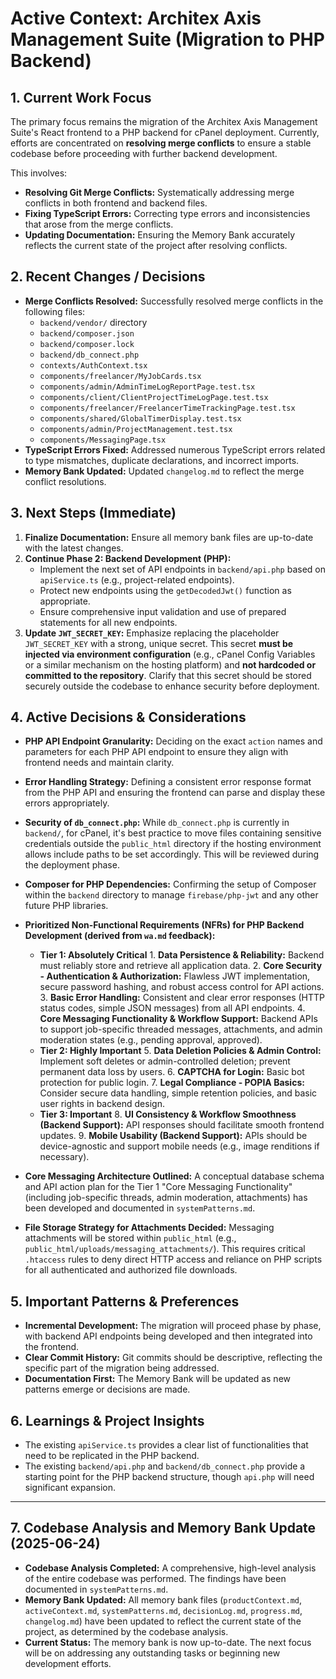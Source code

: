 # Active Context: Architex Axis Management Suite (Migration to PHP Backend)

## 1. Current Work Focus

The primary focus remains the migration of the Architex Axis Management Suite's React frontend to a PHP backend for cPanel deployment. Currently, efforts are concentrated on **resolving merge conflicts** to ensure a stable codebase before proceeding with further backend development.

This involves:

* **Resolving Git Merge Conflicts:** Systematically addressing merge conflicts in both frontend and backend files.
* **Fixing TypeScript Errors:** Correcting type errors and inconsistencies that arose from the merge conflicts.
* **Updating Documentation:** Ensuring the Memory Bank accurately reflects the current state of the project after resolving conflicts.

## 2. Recent Changes / Decisions

* **Merge Conflicts Resolved:** Successfully resolved merge conflicts in the following files:
  * `backend/vendor/` directory
  * `backend/composer.json`
  * `backend/composer.lock`
  * `backend/db_connect.php`
  * `contexts/AuthContext.tsx`
  * `components/freelancer/MyJobCards.tsx`
  * `components/admin/AdminTimeLogReportPage.test.tsx`
  * `components/client/ClientProjectTimeLogPage.test.tsx`
  * `components/freelancer/FreelancerTimeTrackingPage.test.tsx`
  * `components/shared/GlobalTimerDisplay.test.tsx`
  * `components/admin/ProjectManagement.test.tsx`
  * `components/MessagingPage.tsx`
* **TypeScript Errors Fixed:** Addressed numerous TypeScript errors related to type mismatches, duplicate declarations, and incorrect imports.
* **Memory Bank Updated:** Updated `changelog.md` to reflect the merge conflict resolutions.

## 3. Next Steps (Immediate)

1. **Finalize Documentation:** Ensure all memory bank files are up-to-date with the latest changes.
2. **Continue Phase 2: Backend Development (PHP):**
    * Implement the next set of API endpoints in `backend/api.php` based on `apiService.ts` (e.g., project-related endpoints).
    * Protect new endpoints using the `getDecodedJwt()` function as appropriate.
    * Ensure comprehensive input validation and use of prepared statements for all new endpoints.
3. **Update `JWT_SECRET_KEY`:** Emphasize replacing the placeholder `JWT_SECRET_KEY` with a strong, unique secret. This secret **must be injected via environment configuration** (e.g., cPanel Config Variables or a similar mechanism on the hosting platform) and **not hardcoded or committed to the repository**. Clarify that this secret should be stored securely outside the codebase to enhance security before deployment.

## 4. Active Decisions & Considerations

* **PHP API Endpoint Granularity:** Deciding on the exact `action` names and parameters for each PHP API endpoint to ensure they align with frontend needs and maintain clarity.
* **Error Handling Strategy:** Defining a consistent error response format from the PHP API and ensuring the frontend can parse and display these errors appropriately.
* **Security of `db_connect.php`:** While `db_connect.php` is currently in `backend/`, for cPanel, it's best practice to move files containing sensitive credentials outside the `public_html` directory if the hosting environment allows include paths to be set accordingly. This will be reviewed during the deployment phase.
* **Composer for PHP Dependencies:** Confirming the setup of Composer within the `backend` directory to manage `firebase/php-jwt` and any other future PHP libraries.
* **Prioritized Non-Functional Requirements (NFRs) for PHP Backend Development (derived from `wa.md` feedback):**
  * **Tier 1: Absolutely Critical**
        1. **Data Persistence & Reliability:** Backend must reliably store and retrieve all application data.
        2. **Core Security - Authentication & Authorization:** Flawless JWT implementation, secure password hashing, and robust access control for API actions.
        3. **Basic Error Handling:** Consistent and clear error responses (HTTP status codes, simple JSON messages) from all API endpoints.
        4. **Core Messaging Functionality & Workflow Support:** Backend APIs to support job-specific threaded messages, attachments, and admin moderation states (e.g., pending approval, approved).
  * **Tier 2: Highly Important**
        5.  **Data Deletion Policies & Admin Control:** Implement soft deletes or admin-controlled deletion; prevent permanent data loss by users.
        6.  **CAPTCHA for Login:** Basic bot protection for public login.
        7.  **Legal Compliance - POPIA Basics:** Consider secure data handling, simple retention policies, and basic user rights in backend design.
  * **Tier 3: Important**
        8.  **UI Consistency & Workflow Smoothness (Backend Support):** API responses should facilitate smooth frontend updates.
        9.  **Mobile Usability (Backend Support):** APIs should be device-agnostic and support mobile needs (e.g., image renditions if necessary).

* **Core Messaging Architecture Outlined:** A conceptual database schema and API action plan for the Tier 1 "Core Messaging Functionality" (including job-specific threads, admin moderation, attachments) has been developed and documented in `systemPatterns.md`.
* **File Storage Strategy for Attachments Decided:** Messaging attachments will be stored within `public_html` (e.g., `public_html/uploads/messaging_attachments/`). This requires critical `.htaccess` rules to deny direct HTTP access and reliance on PHP scripts for all authenticated and authorized file downloads.

## 5. Important Patterns & Preferences

* **Incremental Development:** The migration will proceed phase by phase, with backend API endpoints being developed and then integrated into the frontend.
* **Clear Commit History:** Git commits should be descriptive, reflecting the specific part of the migration being addressed.
* **Documentation First:** The Memory Bank will be updated as new patterns emerge or decisions are made.

## 6. Learnings & Project Insights

* The existing `apiService.ts` provides a clear list of functionalities that need to be replicated in the PHP backend.
* The existing `backend/api.php` and `backend/db_connect.php` provide a starting point for the PHP backend structure, though `api.php` will need significant expansion.

---

## 7. Codebase Analysis and Memory Bank Update (2025-06-24)

* **Codebase Analysis Completed:** A comprehensive, high-level analysis of the entire codebase was performed. The findings have been documented in `systemPatterns.md`.
* **Memory Bank Updated:** All memory bank files (`productContext.md`, `activeContext.md`, `systemPatterns.md`, `decisionLog.md`, `progress.md`, `changelog.md`) have been updated to reflect the current state of the project, as determined by the codebase analysis.
* **Current Status:** The memory bank is now up-to-date. The next focus will be on addressing any outstanding tasks or beginning new development efforts.
